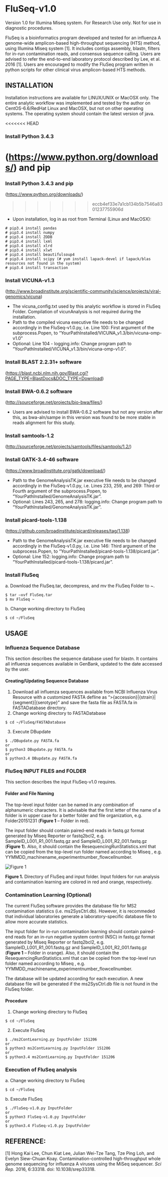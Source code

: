# FluSeq-v1.0

Version 1.0 for Illumina Miseq system.
For Research Use only. Not for use in diagnostic procedures.

FluSeq is a bioinformatics program developed and tested for an influenza A genome-wide amplicon-based high-throughput sequencing (HTS) method, using Illumina Miseq system [1]. It includes contigs assembly, blastn, filters for in-run contamination reads, and consensus sequence calling. Users are advised to refer the end-to-end laboratory protocol described by Lee, et al. 2016 [1]. Users are encouraged to modify the FluSeq program written in python scripts for other clinical virus amplicon-based HTS methods.

## INSTALLATION

Installation instructions are available for LINUX/UNIX or MacOSX only. The entire analytic workflow was implemented and tested by the author on CentOS-6.6/RedHat Linux and MacOSX, but not on other operating systems. The operating system should contain the latest version of java.
	
<<<<<<< HEAD
### Install Python 3.4.3 
(https://www.python.org/downloads/) and pip
=======
### Install Python 3.4.3 and pip 
(https://www.python.org/downloads/)
>>>>>>> eccb4ef33e7a1cb134b5b7546a8301237755906d
- Upon installation, log in as root from Terminal (Linux and MacOSX): 
```
# pip3.4 install pandas
# pip3.4 install numpy
# pip3.4 install ZODB
# pip3.4 install lxml 
# pip3.4 install xlrd
# pip3.4 install xlwt
# pip3.4 install beautifulsoup4
# pip3.4 install scipy (# yum install lapack-devel if lapack/blas resources not found in the system)
# pip3.4 install transaction
```

###	Install VICUNA-v1.3 
(http://www.broadinstitute.org/scientific-community/science/projects/viral-genomics/vicuna) 
- The vicuna_config.txt used by this analytic workflow is stored in FluSeq Folder. Compilation of vicunAnalysis is not required during the installation. 
- Path to the compiled vicuna executive file needs to be changed accordingly in the FluSeq-v1.0.py, i.e. Line 100: First argument of the  subprocess.Popen, to “YourPathInstalled/VICUNA_v1.3/bin/vicuna-omp-v1.0”
- Optional: Line 104 - logging.info: Change program path to “YourPathInstalled/VICUNA_v1.3/bin/vicuna-omp-v1.0”.

### Install BLAST 2.2.31+ software 
(https://blast.ncbi.nlm.nih.gov/Blast.cgi?PAGE_TYPE=BlastDocs&DOC_TYPE=Download)

### Install BWA-0.6.2 software 
(http://sourceforge.net/projects/bio-bwa/files/)
- Users are advised to install BWA-0.6.2 software but not any version after this, as bwa-aln/sampe in this version was found to be more stable in reads alignment for this study.

### Install samtools-1.2 
(http://sourceforge.net/projects/samtools/files/samtools/1.2/)

### Install GATK-3.4-46 software
(https://www.broadinstitute.org/gatk/download/)
- Path to the GenomeAnalysisTK.jar executive file needs to be changed accordingly in the FluSeq-v1.0.py, i.e. Lines 233, 259,  and 269: Third or Fourth argument of the  subprocess.Popen, to “YourPathInstalled/GenomeAnalysisTK.jar”.
- Optional: Lines 243, 265,  and 278: logging.info: Change program path to “YourPathInstalled/GenomeAnalysisTK.jar”.

### Install picard-tools-1.138 
(https://github.com/broadinstitute/picard/releases/tag/1.138)
- Path to the GenomeAnalysisTK.jar executive file needs to be changed accordingly in the FluSeq-v1.0.py, i.e. Line 146: Third argument of the  subprocess.Popen, to “YourPathInstalled/picard-tools-1.138/picard.jar”.
- Optional: Line 152: logging.info: Change program path to “YourPathInstalled/picard-tools-1.138/picard.jar”.

### Install FluSeq
a.	Download the FluSeq.tar, decompress, and mv the FluSeq Folder to ~.
```
$ tar –xvf FluSeq.tar
$ mv FluSeq ~ 
```
b.	Change working directory to FluSeq 
```
$ cd ~/FluSeq
```	

## USAGE

### Influenza Sequence Database 
This section describes the sequence database used for blastn. It contains all influenza sequences available in GenBank, updated to the date accessed by the user.

#### Creating/Updating Sequence Database	
1.	Download all influenza sequences available from NCBI Influenza Virus Resource with a customized FASTA defline as “>{accession}|{strain}|{segment}|{serotype}” and save the fasta file as FASTA.fa in FASTADatabase directory.
2.	Change working directory to FASTADatabase
```
$ cd ~/FluSeq/FASTADatabase
```
3.	Execute DBupdate
```
$ ./DBupdate.py FASTA.fa
or
$ python3 DBupdate.py FASTA.fa
or
$ python3.4 DBupdate.py FASTA.fa
```

### FluSeq INPUT FILES and FOLDER
This section describes the input FluSeq-v1.0 requires.

#### Folder and File Naming
The top-level input folder can be named in any combination of alphanumeric characters. It is advisable that the first letter of the name of a folder is in upper case for a better folder and file organization, e.g. Folder20151231 (**Figure 1** – Folder in red).

The input folder should contain paired-end reads in fastq.gz format generated by Miseq Reporter or fastq2bcl2, e.g. SampleID_L001_R1_001.fastq.gz and SampleID_L001_R2_001.fastq.gz (**Figure 1**). Also, it should contain the ResequencingRunStatistics.xml that can be copied from the top-level run folder named according to Miseq <ExperimentName>, e.g. YYMMDD_machinename_experimentnumber_flowcellnumber.

![Figure 1](https://cloud.githubusercontent.com/assets/13162113/13169042/5dc99350-d71d-11e5-9561-8402acce20e0.png)

**Figure 1.** Directory of FluSeq and input folder. Input folders for run analysis and contamination learning are colored in red and orange, respectively.

### Contamination Learning (Optional)

The current FluSeq software provides the database file for MS2 contamination statistics (i.e. ms2SysCtrl.db). However, it is recommeded that individual laboratories generate a laboratory-specific database file to allow more accurate statistics. 

The input folder for in-run contamination learning should contain paired-end reads for an in-run negative system control (NSC) in fastq.gz format generated by Miseq Reporter or fastq2bcl2, e.g. SampleID_L001_R1_001.fastq.gz and SampleID_L001_R2_001.fastq.gz (**Figure 1** – Folder in orange). Also, it should contain the ResequencingRunStatistics.xml that can be copied from the top-level run folder named according to Miseq <ExperimentName>, e.g. YYMMDD_machinename_experimentnumber_flowcellnumber. 

The database will be updated according for each execution. A new database file will be generated if the ms2SysCtrl.db file is not found in the FluSeq folder.

#### Procedure
1.	Change working directory to FluSeq 
```
$ cd ~/FluSeq
```
2.	Execute FluSeq
```
$ ./ms2ContLearning.py InputFolder 151206
or
$ python3 ms2ContLearning.py InputFolder 151206
or
$ python3.4 ms2ContLearning.py InputFolder 151206
```

### Execution of FluSeq analysis
a.	Change working directory to FluSeq 
```
$ cd ~/FluSeq
```
b.	Execute FluSeq
```
$ ./FluSeq-v1.0.py InputFolder
or
$ python3 FluSeq-v1.0.py InputFolder
or
$ python3.4 FluSeq-v1.0.py InputFolder
```


## REFERENCE:

[1] Hong Kai Lee, Chun Kiat Lee, Julian Wei-Tze Tang, Tze Ping Loh, and Evelyn Siew-Chuan Koay. Contamination-controlled high-throughput whole genome sequencing for influenza A viruses using the MiSeq sequencer. *Sci Rep.* 2016, 6:33318. doi: 10.1038/srep33318.

